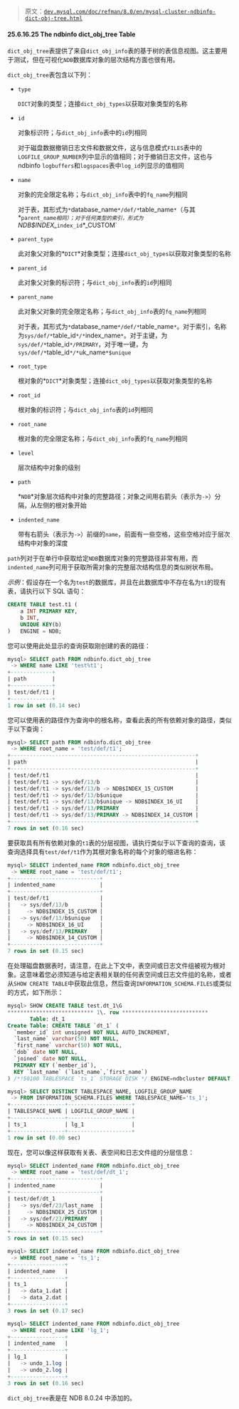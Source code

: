 > 原文：[`dev.mysql.com/doc/refman/8.0/en/mysql-cluster-ndbinfo-dict-obj-tree.html`](https://dev.mysql.com/doc/refman/8.0/en/mysql-cluster-ndbinfo-dict-obj-tree.html)

#### 25.6.16.25 The ndbinfo dict_obj_tree Table

`dict_obj_tree`表提供了来自`dict_obj_info`表的基于树的表信息视图。这主要用于测试，但在可视化`NDB`数据库对象的层次结构方面也很有用。

`dict_obj_tree`表包含以下列：

+   `type`

    `DICT`对象的类型；连接`dict_obj_types`以获取对象类型的名称

+   `id`

    对象标识符；与`dict_obj_info`表中的`id`列相同

    对于磁盘数据撤销日志文件和数据文件，这与信息模式`FILES`表中的`LOGFILE_GROUP_NUMBER`列中显示的值相同；对于撤销日志文件，这也与 ndbinfo `logbuffers`和`logspaces`表中`log_id`列显示的值相同

+   `name`

    对象的完全限定名称；与`dict_obj_info`表中的`fq_name`列相同

    对于表，其形式为`*`database_name`*/def/*`table_name`*`（与其*`parent_name`*`相同）；对于任何类型的索引，形式为`NDB$INDEX_*`index_id`*_CUSTOM`

+   `parent_type`

    此对象父对象的*`DICT`*对象类型；连接`dict_obj_types`以获取对象类型的名称

+   `parent_id`

    此对象父对象的标识符；与`dict_obj_info`表的`id`列相同

+   `parent_name`

    此对象父对象的完全限定名称；与`dict_obj_info`表的`fq_name`列相同

    对于表，其形式为`*`database_name`*/def/*`table_name`*`。对于索引，名称为`sys/def/*`table_id`*/*`index_name`*`。对于主键，为`sys/def/*`table_id`*/PRIMARY`，对于唯一键，为`sys/def/*`table_id`*/*`uk_name`*$unique`

+   `root_type`

    根对象的*`DICT`*对象类型；连接`dict_obj_types`以获取对象类型的名称

+   `root_id`

    根对象的标识符；与`dict_obj_info`表的`id`列相同

+   `root_name`

    根对象的完全限定名称；与`dict_obj_info`表的`fq_name`列相同

+   `level`

    层次结构中对象的级别

+   `path`

    *`NDB`*对象层次结构中对象的完整路径；对象之间用右箭头（表示为`->`）分隔，从左侧的根对象开始

+   `indented_name`

    带有右箭头（表示为`->`）前缀的`name`，前面有一些空格，这些空格对应于层次结构中对象的深度

`path`列对于在单行中获取给定`NDB`数据库对象的完整路径非常有用，而`indented_name`列可用于获取所需对象的完整层次结构信息的类似树状布局。

*示例*：假设存在一个名为`test`的数据库，并且在此数据库中不存在名为`t1`的现有表，请执行以下 SQL 语句：

```sql
CREATE TABLE test.t1 (
    a INT PRIMARY KEY,
    b INT,
    UNIQUE KEY(b)
)   ENGINE = NDB;
```

您可以使用此处显示的查询获取刚创建的表的路径：

```sql
mysql> SELECT path FROM ndbinfo.dict_obj_tree
 -> WHERE name LIKE 'test%t1';
+-------------+
| path        |
+-------------+
| test/def/t1 |
+-------------+
1 row in set (0.14 sec)
```

您可以使用表的路径作为查询中的根名称，查看此表的所有依赖对象的路径，类似于以下查询：

```sql
mysql> SELECT path FROM ndbinfo.dict_obj_tree
 -> WHERE root_name = 'test/def/t1';
+----------------------------------------------------------+
| path                                                     |
+----------------------------------------------------------+
| test/def/t1                                              |
| test/def/t1 -> sys/def/13/b                              |
| test/def/t1 -> sys/def/13/b -> NDB$INDEX_15_CUSTOM       |
| test/def/t1 -> sys/def/13/b$unique                       |
| test/def/t1 -> sys/def/13/b$unique -> NDB$INDEX_16_UI    |
| test/def/t1 -> sys/def/13/PRIMARY                        |
| test/def/t1 -> sys/def/13/PRIMARY -> NDB$INDEX_14_CUSTOM |
+----------------------------------------------------------+
7 rows in set (0.16 sec)
```

要获取具有所有依赖对象的`t1`表的分层视图，请执行类似于以下查询的查询，该查询选择具有`test/def/t1`作为其根对象名称的每个对象的缩进名称：

```sql
mysql> SELECT indented_name FROM ndbinfo.dict_obj_tree
 -> WHERE root_name = 'test/def/t1';
+----------------------------+
| indented_name              |
+----------------------------+
| test/def/t1                |
|   -> sys/def/13/b          |
|     -> NDB$INDEX_15_CUSTOM |
|   -> sys/def/13/b$unique   |
|     -> NDB$INDEX_16_UI     |
|   -> sys/def/13/PRIMARY    |
|     -> NDB$INDEX_14_CUSTOM |
+----------------------------+
7 rows in set (0.15 sec)
```

在处理磁盘数据表时，请注意，在此上下文中，表空间或日志文件组被视为根对象。这意味着您必须知道与给定表相关联的任何表空间或日志文件组的名称，或者从`SHOW CREATE TABLE`中获取此信息，然后查询`INFORMATION_SCHEMA.FILES`或类似的方式，如下所示：

```sql
mysql> SHOW CREATE TABLE test.dt_1\G
*************************** 1\. row ***************************
       Table: dt_1
Create Table: CREATE TABLE `dt_1` (
  `member_id` int unsigned NOT NULL AUTO_INCREMENT,
  `last_name` varchar(50) NOT NULL,
  `first_name` varchar(50) NOT NULL,
  `dob` date NOT NULL,
  `joined` date NOT NULL,
  PRIMARY KEY (`member_id`),
  KEY `last_name` (`last_name`,`first_name`)
) /*!50100 TABLESPACE `ts_1` STORAGE DISK */ ENGINE=ndbcluster DEFAULT CHARSET=utf8mb4 COLLATE=utf8mb4_0900_ai_ci 1 row in set (0.00 sec)

mysql> SELECT DISTINCT TABLESPACE_NAME, LOGFILE_GROUP_NAME
 -> FROM INFORMATION_SCHEMA.FILES WHERE TABLESPACE_NAME='ts_1';
+-----------------+--------------------+
| TABLESPACE_NAME | LOGFILE_GROUP_NAME |
+-----------------+--------------------+
| ts_1            | lg_1               |
+-----------------+--------------------+
1 row in set (0.00 sec)
```

现在，您可以像这样获取有关表、表空间和日志文件组的分层信息：

```sql
mysql> SELECT indented_name FROM ndbinfo.dict_obj_tree
 -> WHERE root_name = 'test/def/dt_1';
+----------------------------+
| indented_name              |
+----------------------------+
| test/def/dt_1              |
|   -> sys/def/23/last_name  |
|     -> NDB$INDEX_25_CUSTOM |
|   -> sys/def/23/PRIMARY    |
|     -> NDB$INDEX_24_CUSTOM |
+----------------------------+
5 rows in set (0.15 sec)

mysql> SELECT indented_name FROM ndbinfo.dict_obj_tree
 -> WHERE root_name = 'ts_1';
+-----------------+
| indented_name   |
+-----------------+
| ts_1            |
|   -> data_1.dat |
|   -> data_2.dat |
+-----------------+
3 rows in set (0.17 sec)

mysql> SELECT indented_name FROM ndbinfo.dict_obj_tree
 -> WHERE root_name LIKE 'lg_1';
+-----------------+
| indented_name   |
+-----------------+
| lg_1            |
|   -> undo_1.log |
|   -> undo_2.log |
+-----------------+
3 rows in set (0.16 sec)
```

`dict_obj_tree`表是在 NDB 8.0.24 中添加的。
